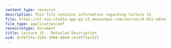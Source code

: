 ```yaml
---
content_type: resource
description: This file contains information regarding lecture 15.
file: https://ol-ocw-studio-app-qa.s3.amazonaws.com/courses/6-851-advanced-data-structures-spring-2012/dcf6f3fe32923988d9e9c61dff3ac515_MIT6_851S12_Lecture15.pdf
file_type: application/pdf
resourcetype: Document
title: Lecture 15 - Detailed Description
uid: dcf6f3fe-3292-3988-d9e9-c61dff3ac515
---
```

